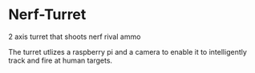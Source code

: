 # Nerf-Turret
2 axis turret that shoots nerf rival ammo

The turret utlizes a raspberry pi and a camera to enable it to intelligently track and fire at human targets.


